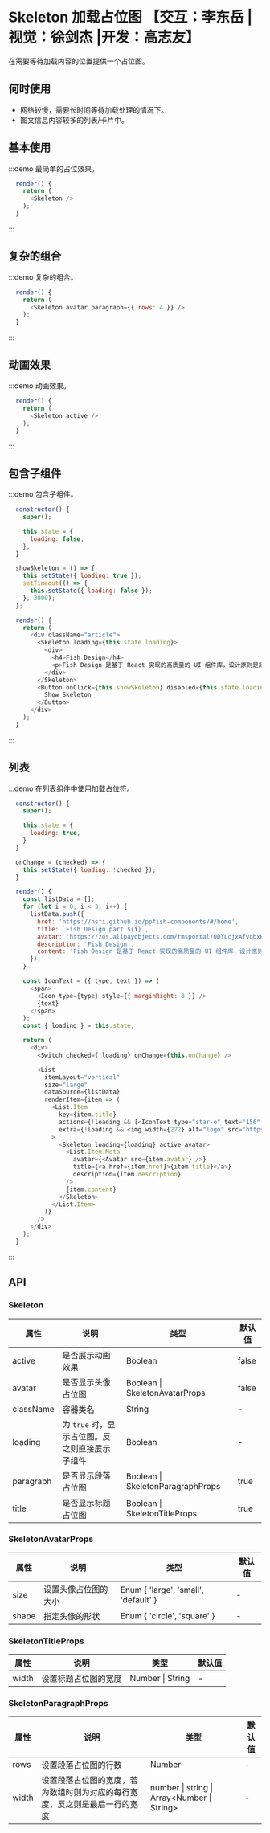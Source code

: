 # Skeleton 加载占位图 【交互：李东岳 |视觉：徐剑杰 |开发：高志友】

在需要等待加载内容的位置提供一个占位图。

## 何时使用

- 网络较慢，需要长时间等待加载处理的情况下。
- 图文信息内容较多的列表/卡片中。

## 基本使用

:::demo 最简单的占位效果。

```js
  render() {
    return (
      <Skeleton />
    );
  }
```
:::

## 复杂的组合

:::demo 复杂的组合。

```js
  render() {
    return (
      <Skeleton avatar paragraph={{ rows: 4 }} />
    );
  }
```
:::

## 动画效果

:::demo 动画效果。

```js
  render() {
    return (
      <Skeleton active />
    );
  }
```
:::

## 包含子组件

:::demo 包含子组件。

```js
  constructor() {
    super();

    this.state = {
      loading: false,
    };
  }

  showSkeleton = () => {
    this.setState({ loading: true });
    setTimeout(() => {
      this.setState({ loading: false });
    }, 3000);
  };

  render() {
    return (
      <div className="article">
        <Skeleton loading={this.state.loading}>
          <div>
            <h4>Fish Design</h4>
            <p>Fish Design 是基于 React 实现的高质量的 UI 组件库，设计原则是简洁、直接、优雅和适应性。</p>
          </div>
        </Skeleton>
        <Button onClick={this.showSkeleton} disabled={this.state.loading}>
          Show Skeleton
        </Button>
      </div>
    );
  }
```
:::

<style>
.article h4 {
  margin-bottom: 16px;
}
.article button {
  margin-top: 16px;
}
</style>

## 列表

:::demo 在列表组件中使用加载占位符。

```js
  constructor() {
    super();

    this.state = {
      loading: true,
    }
  }

  onChange = (checked) => {
    this.setState({ loading: !checked });
  }

  render() {
    const listData = [];
    for (let i = 0; i < 3; i++) {
      listData.push({
        href: 'https://nsfi.github.io/ppfish-components/#/home',
        title: `Fish Design part ${i}`,
        avatar: 'https://zos.alipayobjects.com/rmsportal/ODTLcjxAfvqbxHnVXCYX.png',
        description: 'Fish Design',
        content: 'Fish Design 是基于 React 实现的高质量的 UI 组件库，设计原则是简洁、直接、优雅和适应性。',
      });
    }

    const IconText = ({ type, text }) => (
      <span>
        <Icon type={type} style={{ marginRight: 8 }} />
        {text}
      </span>
    );
    const { loading } = this.state;

    return (
      <div>
        <Switch checked={!loading} onChange={this.onChange} />

        <List
          itemLayout="vertical"
          size="large"
          dataSource={listData}
          renderItem={item => (
            <List.Item
              key={item.title}
              actions={!loading && [<IconText type="star-o" text="156" />, <IconText type="like-o" text="156" />, <IconText type="message" text="2" />]}
              extra={!loading && <img width={272} alt="logo" src="https://gw.alipayobjects.com/zos/rmsportal/mqaQswcyDLcXyDKnZfES.png" />}
            >
              <Skeleton loading={loading} active avatar>
                <List.Item.Meta
                  avatar={<Avatar src={item.avatar} />}
                  title={<a href={item.href}>{item.title}</a>}
                  description={item.description}
                />
                {item.content}
              </Skeleton>
            </List.Item>
          )}
        />
      </div>
    );
  }
```
:::

<style>
.skeleton-demo {
  border: 1px solid #f4f4f4;
}
</style>


## API

### Skeleton

| 属性 | 说明 | 类型 | 默认值 |
| --- | --- | --- | --- |
| active | 是否展示动画效果 | Boolean | false |
| avatar | 是否显示头像占位图 | Boolean \| SkeletonAvatarProps | false |
| className | 容器类名 | String | - |
| loading | 为 `true` 时，显示占位图。反之则直接展示子组件 | Boolean | - |
| paragraph | 是否显示段落占位图 | Boolean \| SkeletonParagraphProps | true |
| title | 是否显示标题占位图 | Boolean \| SkeletonTitleProps | true |

### SkeletonAvatarProps

| 属性 | 说明 | 类型 | 默认值 |
| --- | --- | --- | --- |
| size | 设置头像占位图的大小 | Enum { 'large', 'small', 'default' } | - |
| shape | 指定头像的形状 | Enum { 'circle', 'square' } | - |

### SkeletonTitleProps

| 属性 | 说明 | 类型 | 默认值 |
| --- | --- | --- | --- |
| width | 设置标题占位图的宽度 | Number \| String | - |

### SkeletonParagraphProps

| 属性 | 说明 | 类型 | 默认值 |
| --- | --- | --- | --- |
| rows | 设置段落占位图的行数 | Number | - |
| width | 设置段落占位图的宽度，若为数组时则为对应的每行宽度，反之则是最后一行的宽度 | number \| string \| Array<Number \| String> | - |
